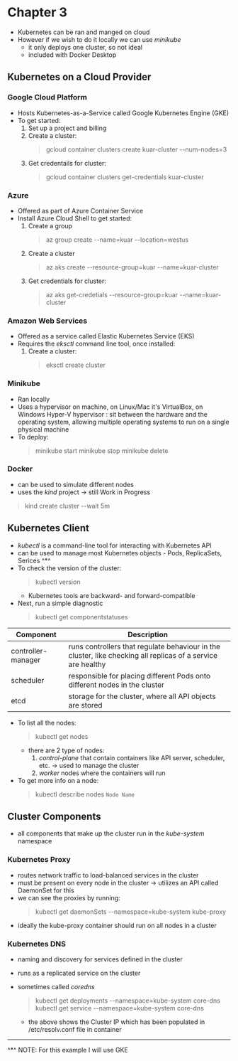 # Chapter 3


- Kubernetes can be ran and manged on cloud
- However if we wish to do it locally we can use *minikube*
    - it only deploys one cluster, so not ideal
    - included with Docker Desktop

## Kubernetes on a Cloud Provider

### Google Cloud Platform

- Hosts Kubernetes-as-a-Service called Google Kubernetes Engine (GKE)
- To get started:
    1. Set up a project and billing
    2. Create a cluster:
        > gcloud container clusters create kuar-cluster --num-nodes=3
    3. Get credentails for cluster:
        > gcloud container clusters get-credentials kuar-cluster

### Azure

- Offered as part of Azure Container Service
- Install Azure Cloud Shell to get started:
    1. Create a group
        > az group create --name=kuar --location=westus
    2. Create a cluster
        > az aks create --resource-group=kuar --name=kuar-cluster
    3. Get credentials for cluster:
        > az aks get-credetials --resource-group=kuar --name=kuar-cluster

### Amazon Web Services

- Offered as a service called Elastic Kubernetes Service (EKS)
- Requires the *eksctl* command line tool, once installed:
    1. Create a cluster:
        > eksctl create cluster

### Minikube

- Ran locally
- Uses a hypervisor on machine, on Linux/Mac it's VirtualBox, on Windows Hyper-V
hypervisor
: sit between the hardware and the operating system, allowing multiple operating systems to run on a single physical machine
- To deploy:
    > minikube start
    > minikube stop
    > minikube delete

### Docker

- can be used to simulate different nodes
- uses the *kind* project -> still Work in Progress
> kind create cluster --wait 5m

## Kubernetes Client

- *kubectl* is a command-line tool for interacting with Kubernetes API
- can be used to manage most Kubernetes objects - Pods, ReplicaSets, Serices ^*^
- To check the version of the cluster:
    > kubectl version
    - Kubernetes tools are backward- and forward-compatible
- Next, run a simple diagnostic
    > kubectl get componentstatuses

| Component | Description |
| ----------- | ----------- |
| controller-manager | runs controllers that regulate behaviour in the cluster, like checking all replicas of a service are healthy |
| scheduler | responsible for placing different Pods onto different nodes in the cluster |
| etcd | storage for the cluster, where all API objects are stored |
- To list all the nodes:
    > kubectl get nodes
    - there are 2 type of nodes: 
        1. *control-plane* that contain containers like API server, scheduler, etc. -> used to manage the cluster
        2. *worker* nodes where the containers will run
- To get more info on a node:
    > kubectl describe nodes `Node Name`


## Cluster Components

- all components that make up the cluster run in the *kube-system* namespace

### Kubernetes Proxy

- routes network traffic to load-balanced services in the cluster
- must be present on every node in the cluster -> utilizes an API called DaemonSet for this
- we can see the proxies by running:
    > kubectl get daemonSets --namespace=kube-system kube-proxy
- ideally the kube-proxy container should run on all nodes in a cluster

### Kubernetes DNS

- naming and discovery for services defined in the cluster
- runs as a replicated service on the cluster 
- sometimes called *coredns*
    > kubectl get deployments --namespace=kube-system core-dns
    > kubectl get service --namespace=kube-system core-dns
        
    - the above shows the Cluster IP which has been populated in /etc/resolv.conf file in container

---
^*^ NOTE: For this example I will use GKE

        
